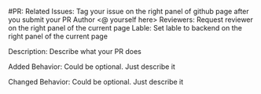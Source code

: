 #PR: 
Related Issues: Tag your issue on the right panel of github page after you submit your PR
Author <@ yourself here>
Reviewers: Request reviewer on the right panel of the current page
Lable: Set lable to backend on the right panel of the current page

Description: Describe what your PR does

Added Behavior: Could be optional. Just describe it

Changed Behavior: Could be optional. Just describe it

